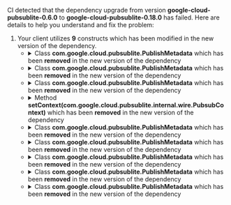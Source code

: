 CI detected that the dependency upgrade from version **google-cloud-pubsublite-0.6.0** to **google-cloud-pubsublite-0.18.0** has failed. Here are details to help you understand and fix the problem:
1. Your client utilizes **9** constructs which has been modified in the new version of the dependency.
   * <details>
        <summary>Class <b>com.google.cloud.pubsublite.PublishMetadata</b> which has been <b>removed</b> in the new version of the dependency</summary>
            
        * <details>
          <summary>The failure is identified from the logs generated in the build process. </summary>
          

          </details>
            
     </details>
   * <details>
        <summary>Class <b>com.google.cloud.pubsublite.PublishMetadata</b> which has been <b>removed</b> in the new version of the dependency</summary>
            
        * <details>
          <summary>The failure is identified from the logs generated in the build process. </summary>
          
            *   >[[ERROR] /java-pubsub-group-kafka-connector/src/main/java/com/google/pubsublite/kafka/sink/PublisherFactoryImpl.java:[36,20] cannot find symbol<br>&nbsp;&nbsp;&nbsp;&nbsp;  symbol:   class PublishMetadata
  location: class com.google.pubsublite.kafka.sink.PublisherFactoryImpl
](XXXX)
            *   An error was detected in line 36 which is making use of an outdated API.
             ``` java
             36   com.google.cloud.pubsublite.internal.Publisher<com.google.cloud.pubsublite.PublishMetadata>;
            ```

          </details>
            
     </details>
   * <details>
        <summary>Class <b>com.google.cloud.pubsublite.PublishMetadata</b> which has been <b>removed</b> in the new version of the dependency</summary>
            
        * <details>
          <summary>The failure is identified from the logs generated in the build process. </summary>
          

          </details>
            
     </details>
   * <details>
        <summary>Method <b>setContext(com.google.cloud.pubsublite.internal.wire.PubsubContext)</b> which has been <b>removed</b> in the new version of the dependency</summary>
            
        * <details>
          <summary>The failure is identified from the logs generated in the build process. </summary>
          

          </details>
            
     </details>
   * <details>
        <summary>Class <b>com.google.cloud.pubsublite.PublishMetadata</b> which has been <b>removed</b> in the new version of the dependency</summary>
            
        * <details>
          <summary>The failure is identified from the logs generated in the build process. </summary>
          
            *   >[[ERROR] /java-pubsub-group-kafka-connector/src/main/java/com/google/pubsublite/kafka/sink/PubSubLiteSinkTask.java:[43,31] cannot find symbol<br>&nbsp;&nbsp;&nbsp;&nbsp;  symbol:   class PublishMetadata
  location: class com.google.pubsublite.kafka.sink.PubSubLiteSinkTask
](XXXX)
            *   An error was detected in line 43 which is making use of an outdated API.
             ``` java
             43   com.google.cloud.pubsublite.internal.Publisher<com.google.cloud.pubsublite.PublishMetadata>;
            ```

          </details>
            
     </details>
   * <details>
        <summary>Class <b>com.google.cloud.pubsublite.PublishMetadata</b> which has been <b>removed</b> in the new version of the dependency</summary>
            
        * <details>
          <summary>The failure is identified from the logs generated in the build process. </summary>
          
            *   >[[ERROR] /java-pubsub-group-kafka-connector/src/main/java/com/google/pubsublite/kafka/sink/PublisherFactory.java:[24,13] cannot find symbol<br>&nbsp;&nbsp;&nbsp;&nbsp;  symbol:   class PublishMetadata
  location: interface com.google.pubsublite.kafka.sink.PublisherFactory
](XXXX)
            *   An error was detected in line 24 which is making use of an outdated API.
             ``` java
             24   com.google.cloud.pubsublite.internal.Publisher<com.google.cloud.pubsublite.PublishMetadata>;
            ```

          </details>
            
     </details>
   * <details>
        <summary>Class <b>com.google.cloud.pubsublite.PublishMetadata</b> which has been <b>removed</b> in the new version of the dependency</summary>
            
        * <details>
          <summary>The failure is identified from the logs generated in the build process. </summary>
          
            *   >[[ERROR] /java-pubsub-group-kafka-connector/src/main/java/com/google/pubsublite/kafka/sink/PublisherFactory.java:[18,35] cannot find symbol<br>&nbsp;&nbsp;&nbsp;&nbsp;  symbol:   class PublishMetadata
  location: package com.google.cloud.pubsublite
](XXXX)
            *   An error was detected in line 18 which is making use of an outdated API.
             ``` java
             18   import com.google.cloud.pubsublite.PublishMetadata;;
            ```

          </details>
            
     </details>
   * <details>
        <summary>Class <b>com.google.cloud.pubsublite.PublishMetadata</b> which has been <b>removed</b> in the new version of the dependency</summary>
            
        * <details>
          <summary>The failure is identified from the logs generated in the build process. </summary>
          
            *   >[[ERROR] /java-pubsub-group-kafka-connector/src/main/java/com/google/pubsublite/kafka/sink/PublisherFactoryImpl.java:[20,35] cannot find symbol<br>&nbsp;&nbsp;&nbsp;&nbsp;  symbol:   class PublishMetadata
  location: package com.google.cloud.pubsublite
](XXXX)
            *   An error was detected in line 20 which is making use of an outdated API.
             ``` java
             20   import com.google.cloud.pubsublite.PublishMetadata;;
            ```

          </details>
            
     </details>
   * <details>
        <summary>Class <b>com.google.cloud.pubsublite.PublishMetadata</b> which has been <b>removed</b> in the new version of the dependency</summary>
            
        * <details>
          <summary>The failure is identified from the logs generated in the build process. </summary>
          
            *   >[[ERROR] /java-pubsub-group-kafka-connector/src/main/java/com/google/pubsublite/kafka/sink/PubSubLiteSinkTask.java:[22,35] cannot find symbol<br>&nbsp;&nbsp;&nbsp;&nbsp;  symbol:   class PublishMetadata
  location: package com.google.cloud.pubsublite
](XXXX)
            *   An error was detected in line 22 which is making use of an outdated API.
             ``` java
             22   import com.google.cloud.pubsublite.PublishMetadata;;
            ```

          </details>
            
     </details>


